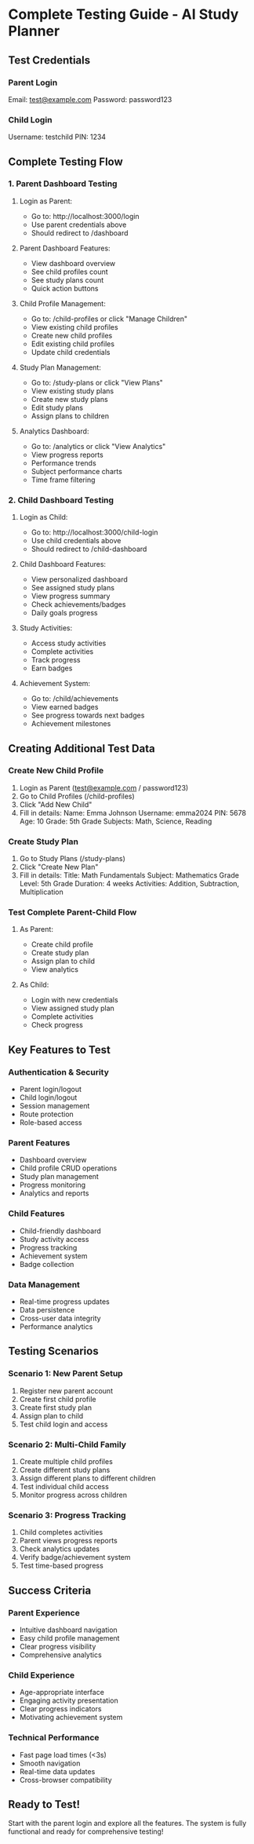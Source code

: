# Complete Testing Guide - AI Study Planner

## Test Credentials

### Parent Login
Email: test@example.com
Password: password123

### Child Login  
Username: testchild
PIN: 1234

## Complete Testing Flow

### 1. Parent Dashboard Testing

1. Login as Parent:
   - Go to: http://localhost:3000/login
   - Use parent credentials above
   - Should redirect to /dashboard

2. Parent Dashboard Features:
   - View dashboard overview
   - See child profiles count
   - See study plans count
   - Quick action buttons

3. Child Profile Management:
   - Go to: /child-profiles or click "Manage Children"
   - View existing child profiles
   - Create new child profiles
   - Edit existing child profiles
   - Update child credentials

4. Study Plan Management:
   - Go to: /study-plans or click "View Plans"
   - View existing study plans
   - Create new study plans
   - Edit study plans
   - Assign plans to children

5. Analytics Dashboard:
   - Go to: /analytics or click "View Analytics"
   - View progress reports
   - Performance trends
   - Subject performance charts
   - Time frame filtering

### 2. Child Dashboard Testing

1. Login as Child:
   - Go to: http://localhost:3000/child-login
   - Use child credentials above
   - Should redirect to /child-dashboard

2. Child Dashboard Features:
   - View personalized dashboard
   - See assigned study plans
   - View progress summary
   - Check achievements/badges
   - Daily goals progress

3. Study Activities:
   - Access study activities
   - Complete activities
   - Track progress
   - Earn badges

4. Achievement System:
   - Go to: /child/achievements
   - View earned badges
   - See progress towards next badges
   - Achievement milestones

## Creating Additional Test Data

### Create New Child Profile

1. Login as Parent (test@example.com / password123)
2. Go to Child Profiles (/child-profiles)
3. Click "Add New Child"
4. Fill in details:
   Name: Emma Johnson
   Username: emma2024
   PIN: 5678
   Age: 10
   Grade: 5th Grade
   Subjects: Math, Science, Reading

### Create Study Plan

1. Go to Study Plans (/study-plans)
2. Click "Create New Plan"
3. Fill in details:
   Title: Math Fundamentals
   Subject: Mathematics
   Grade Level: 5th Grade
   Duration: 4 weeks
   Activities: Addition, Subtraction, Multiplication

### Test Complete Parent-Child Flow

1. As Parent:
   - Create child profile
   - Create study plan
   - Assign plan to child
   - View analytics

2. As Child:
   - Login with new credentials
   - View assigned study plan
   - Complete activities
   - Check progress

## Key Features to Test

### Authentication & Security
- Parent login/logout
- Child login/logout
- Session management
- Route protection
- Role-based access

### Parent Features
- Dashboard overview
- Child profile CRUD operations
- Study plan management
- Progress monitoring
- Analytics and reports

### Child Features
- Child-friendly dashboard
- Study activity access
- Progress tracking
- Achievement system
- Badge collection

### Data Management
- Real-time progress updates
- Data persistence
- Cross-user data integrity
- Performance analytics

## Testing Scenarios

### Scenario 1: New Parent Setup
1. Register new parent account
2. Create first child profile
3. Create first study plan
4. Assign plan to child
5. Test child login and access

### Scenario 2: Multi-Child Family
1. Create multiple child profiles
2. Create different study plans
3. Assign different plans to different children
4. Test individual child access
5. Monitor progress across children

### Scenario 3: Progress Tracking
1. Child completes activities
2. Parent views progress reports
3. Check analytics updates
4. Verify badge/achievement system
5. Test time-based progress

## Success Criteria

### Parent Experience
- Intuitive dashboard navigation
- Easy child profile management
- Clear progress visibility
- Comprehensive analytics

### Child Experience
- Age-appropriate interface
- Engaging activity presentation
- Clear progress indicators
- Motivating achievement system

### Technical Performance
- Fast page load times (<3s)
- Smooth navigation
- Real-time data updates
- Cross-browser compatibility

## Ready to Test!

Start with the parent login and explore all the features. The system is fully functional and ready for comprehensive testing!